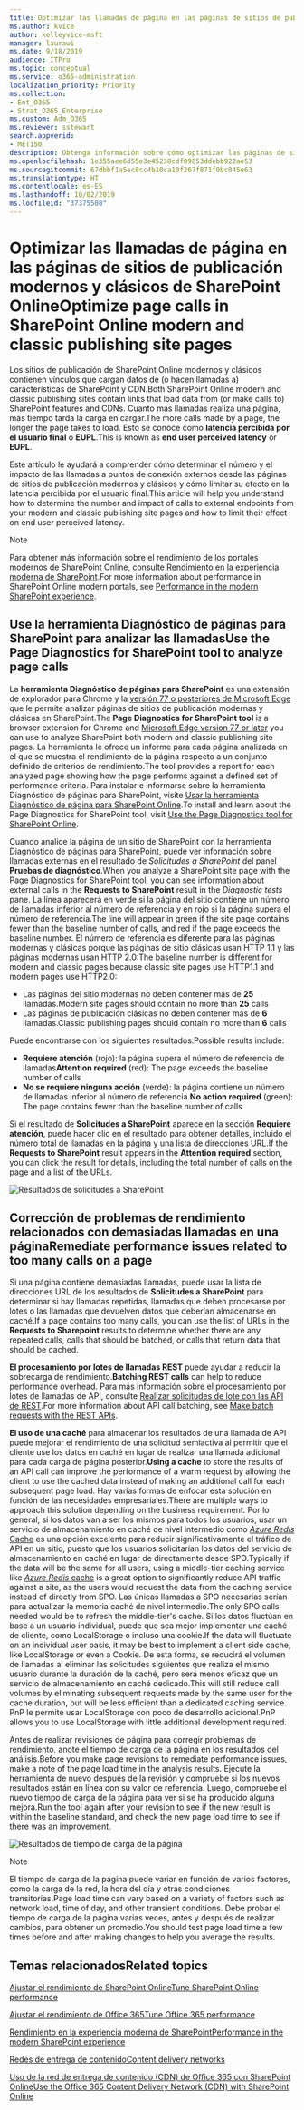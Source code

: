 ```yaml
---
title: Optimizar las llamadas de página en las páginas de sitios de publicación modernos y clásicos de SharePoint Online
ms.author: kvice
author: kelleyvice-msft
manager: laurawi
ms.date: 9/18/2019
audience: ITPro
ms.topic: conceptual
ms.service: o365-administration
localization_priority: Priority
ms.collection:
- Ent_O365
- Strat_O365_Enterprise
ms.custom: Adm_O365
ms.reviewer: sstewart
search.appverid:
- MET150
description: Obtenga información sobre cómo optimizar las páginas de sitios de publicación modernos y clásicos en SharePoint Online limitando el número de llamadas a los puntos de conexión de servicios de SharePoint Online.
ms.openlocfilehash: 1e355aee6d55e3e45238cdf09853ddebb922ae53
ms.sourcegitcommit: 67dbbf1a5ec8cc4b10ca10f267f871f0bc045e63
ms.translationtype: HT
ms.contentlocale: es-ES
ms.lasthandoff: 10/02/2019
ms.locfileid: "37375508"
---
```

# <a name="optimize-page-calls-in-sharepoint-online-modern-and-classic-publishing-site-pages"></a><span data-ttu-id="8d7f5-103">Optimizar las llamadas de página en las páginas de sitios de publicación modernos y clásicos de SharePoint Online</span><span class="sxs-lookup"><span data-stu-id="8d7f5-103">Optimize page calls in SharePoint Online modern and classic publishing site pages</span></span>

<span data-ttu-id="8d7f5-104">Los sitios de publicación de SharePoint Online modernos y clásicos contienen vínculos que cargan datos de (o hacen llamadas a) características de SharePoint y CDN.</span><span class="sxs-lookup"><span data-stu-id="8d7f5-104">Both SharePoint Online modern and classic publishing sites contain links that load data from (or make calls to) SharePoint features and CDNs.</span></span> <span data-ttu-id="8d7f5-105">Cuanto más llamadas realiza una página, más tiempo tarda la carga en cargar.</span><span class="sxs-lookup"><span data-stu-id="8d7f5-105">The more calls made by a page, the longer the page takes to load.</span></span> <span data-ttu-id="8d7f5-106">Esto se conoce como **latencia percibida por el usuario final** o **EUPL**.</span><span class="sxs-lookup"><span data-stu-id="8d7f5-106">This is known as **end user perceived latency** or **EUPL**.</span></span>

<span data-ttu-id="8d7f5-107">Este artículo le ayudará a comprender cómo determinar el número y el impacto de las llamadas a puntos de conexión externos desde las páginas de sitios de publicación modernos y clásicos y cómo limitar su efecto en la latencia percibida por el usuario final.</span><span class="sxs-lookup"><span data-stu-id="8d7f5-107">This article will help you understand how to determine the number and impact of calls to external endpoints from your modern and classic publishing site pages and how to limit their effect on end user perceived latency.</span></span>

>[!NOTE]
><span data-ttu-id="8d7f5-108">Para obtener más información sobre el rendimiento de los portales modernos de SharePoint Online, consulte [Rendimiento en la experiencia moderna de SharePoint](https://docs.microsoft.com/es-ES/sharepoint/modern-experience-performance).</span><span class="sxs-lookup"><span data-stu-id="8d7f5-108">For more information about performance in SharePoint Online modern portals, see [Performance in the modern SharePoint experience](https://docs.microsoft.com/es-ES/sharepoint/modern-experience-performance).</span></span>

## <a name="use-the-page-diagnostics-for-sharepoint-tool-to-analyze-page-calls"></a><span data-ttu-id="8d7f5-109">Use la herramienta Diagnóstico de páginas para SharePoint para analizar las llamadas</span><span class="sxs-lookup"><span data-stu-id="8d7f5-109">Use the Page Diagnostics for SharePoint tool to analyze page calls</span></span>

<span data-ttu-id="8d7f5-110">La **herramienta Diagnóstico de páginas para SharePoint** es una extensión de explorador para Chrome y la [versión 77 o posteriores de Microsoft Edge](https://www.microsoftedgeinsider.com/en-us/download?form=MI13E8&OCID=MI13E8) que le permite analizar páginas de sitios de publicación modernas y clásicas en SharePoint.</span><span class="sxs-lookup"><span data-stu-id="8d7f5-110">The **Page Diagnostics for SharePoint tool** is a browser extension for Chrome and [Microsoft Edge version 77 or later](https://www.microsoftedgeinsider.com/en-us/download?form=MI13E8&OCID=MI13E8) you can use to analyze SharePoint both modern and classic publishing site pages.</span></span> <span data-ttu-id="8d7f5-111">La herramienta le ofrece un informe para cada página analizada en el que se muestra el rendimiento de la página respecto a un conjunto definido de criterios de rendimiento.</span><span class="sxs-lookup"><span data-stu-id="8d7f5-111">The tool provides a report for each analyzed page showing how the page performs against a defined set of performance criteria.</span></span> <span data-ttu-id="8d7f5-112">Para instalar e informarse sobre la herramienta Diagnóstico de páginas para SharePoint, visite [Usar la herramienta Diagnóstico de página para SharePoint Online](page-diagnostics-for-spo.md).</span><span class="sxs-lookup"><span data-stu-id="8d7f5-112">To install and learn about the Page Diagnostics for SharePoint tool, visit [Use the Page Diagnostics tool for SharePoint Online](page-diagnostics-for-spo.md).</span></span>

<span data-ttu-id="8d7f5-113">Cuando analice la página de un sitio de SharePoint con la herramienta Diagnóstico de páginas para SharePoint, puede ver información sobre llamadas externas en el resultado de _Solicitudes a SharePoint_ del panel **Pruebas de diagnóstico**.</span><span class="sxs-lookup"><span data-stu-id="8d7f5-113">When you analyze a SharePoint site page with the Page Diagnostics for SharePoint tool, you can see information about external calls in the **Requests to SharePoint** result in the _Diagnostic tests_ pane.</span></span> <span data-ttu-id="8d7f5-114">La línea aparecerá en verde si la página del sitio contiene un número de llamadas inferior al número de referencia y en rojo si la página supera el número de referencia.</span><span class="sxs-lookup"><span data-stu-id="8d7f5-114">The line will appear in green if the site page contains fewer than the baseline number of calls, and red if the page exceeds the baseline number.</span></span> <span data-ttu-id="8d7f5-115">El número de referencia es diferente para las páginas modernas y clásicas porque las páginas de sitio clásicas usan HTTP 1.1 y las páginas modernas usan HTTP 2.0:</span><span class="sxs-lookup"><span data-stu-id="8d7f5-115">The baseline number is different for modern and classic pages because classic site pages use HTTP1.1 and modern pages use HTTP2.0:</span></span>

- <span data-ttu-id="8d7f5-116">Las páginas del sitio modernas no deben contener más de **25** llamadas.</span><span class="sxs-lookup"><span data-stu-id="8d7f5-116">Modern site pages should contain no more than **25** calls</span></span>
- <span data-ttu-id="8d7f5-117">Las páginas de publicación clásicas no deben contener más de **6** llamadas.</span><span class="sxs-lookup"><span data-stu-id="8d7f5-117">Classic publishing pages should contain no more than **6** calls</span></span>

<span data-ttu-id="8d7f5-118">Puede encontrarse con los siguientes resultados:</span><span class="sxs-lookup"><span data-stu-id="8d7f5-118">Possible results include:</span></span>

- <span data-ttu-id="8d7f5-119">**Requiere atención** (rojo): la página supera el número de referencia de llamadas</span><span class="sxs-lookup"><span data-stu-id="8d7f5-119">**Attention required** (red): The page exceeds the baseline number of calls</span></span>
- <span data-ttu-id="8d7f5-120">**No se requiere ninguna acción** (verde): la página contiene un número de llamadas inferior al número de referencia.</span><span class="sxs-lookup"><span data-stu-id="8d7f5-120">**No action required** (green): The page contains fewer than the baseline number of calls</span></span>

<span data-ttu-id="8d7f5-121">Si el resultado de **Solicitudes a SharePoint** aparece en la sección **Requiere atención**, puede hacer clic en el resultado para obtener detalles, incluido el número total de llamadas en la página y una lista de direcciones URL.</span><span class="sxs-lookup"><span data-stu-id="8d7f5-121">If the **Requests to SharePoint** result appears in the **Attention required** section, you can click the result for details, including the total number of calls on the page and a list of the URLs.</span></span>

![Resultados de solicitudes a SharePoint](media/modern-portal-optimization/pagediag-requests.png)

## <a name="remediate-performance-issues-related-to-too-many-calls-on-a-page"></a><span data-ttu-id="8d7f5-123">Corrección de problemas de rendimiento relacionados con demasiadas llamadas en una página</span><span class="sxs-lookup"><span data-stu-id="8d7f5-123">Remediate performance issues related to too many calls on a page</span></span>

<span data-ttu-id="8d7f5-124">Si una página contiene demasiadas llamadas, puede usar la lista de direcciones URL de los resultados de **Solicitudes a SharePoint** para determinar si hay llamadas repetidas, llamadas que deben procesarse por lotes o las llamadas que devuelven datos que deberían almacenarse en caché.</span><span class="sxs-lookup"><span data-stu-id="8d7f5-124">If a page contains too many calls, you can use the list of URLs in the **Requests to Sharepoint** results to determine whether there are any repeated calls, calls that should be batched, or calls that return data that should be cached.</span></span>

<span data-ttu-id="8d7f5-125">**El procesamiento por lotes de llamadas REST** puede ayudar a reducir la sobrecarga de rendimiento.</span><span class="sxs-lookup"><span data-stu-id="8d7f5-125">**Batching REST calls** can help to reduce performance overhead.</span></span> <span data-ttu-id="8d7f5-126">Para más información sobre el procesamiento por lotes de llamadas de API, consulte [Realizar solicitudes de lote con las API de REST](https://docs.microsoft.com/es-ES/sharepoint/dev/sp-add-ins/make-batch-requests-with-the-rest-apis).</span><span class="sxs-lookup"><span data-stu-id="8d7f5-126">For more information about API call batching, see [Make batch requests with the REST APIs](https://docs.microsoft.com/es-ES/sharepoint/dev/sp-add-ins/make-batch-requests-with-the-rest-apis).</span></span>

<span data-ttu-id="8d7f5-127">**El uso de una caché** para almacenar los resultados de una llamada de API puede mejorar el rendimiento de una solicitud semiactiva al permitir que el cliente use los datos en caché en lugar de realizar una llamada adicional para cada carga de página posterior.</span><span class="sxs-lookup"><span data-stu-id="8d7f5-127">**Using a cache** to store the results of an API call can improve the performance of a warm request by allowing the client to use the cached data instead of making an additional call for each subsequent page load.</span></span> <span data-ttu-id="8d7f5-128">Hay varias formas de enfocar esta solución en función de las necesidades empresariales.</span><span class="sxs-lookup"><span data-stu-id="8d7f5-128">There are multiple ways to approach this solution depending on the business requirement.</span></span> <span data-ttu-id="8d7f5-129">Por lo general, si los datos van a ser los mismos para todos los usuarios, usar un servicio de almacenamiento en caché de nivel intermedio como [_Azure Redis_ Cache](https://azure.microsoft.com/es-ES/services/cache/) es una opción excelente para reducir significativamente el tráfico de API en un sitio, puesto que los usuarios solicitarían los datos del servicio de almacenamiento en caché en lugar de directamente desde SPO.</span><span class="sxs-lookup"><span data-stu-id="8d7f5-129">Typically if the data will be the same for all users, using a middle-tier caching service like [_Azure Redis_ cache](https://azure.microsoft.com/es-ES/services/cache/) is a great option to significantly reduce API traffic against a site, as the users would request the data from the caching service instead of directly from SPO.</span></span> <span data-ttu-id="8d7f5-130">Las únicas llamadas a SPO necesarias serían para actualizar la memoria caché de nivel intermedio.</span><span class="sxs-lookup"><span data-stu-id="8d7f5-130">The only SPO calls needed would be to refresh the middle-tier's cache.</span></span> <span data-ttu-id="8d7f5-131">Si los datos fluctúan en base a un usuario individual, puede que sea mejor implementar una caché de cliente, como LocalStorage o incluso una cookie.</span><span class="sxs-lookup"><span data-stu-id="8d7f5-131">If the data will fluctuate on an individual user basis, it may be best to implement a client side cache, like LocalStorage or even a Cookie.</span></span> <span data-ttu-id="8d7f5-132">De esta forma, se reducirá el volumen de llamadas al eliminar las solicitudes siguientes que realiza el mismo usuario durante la duración de la caché, pero será menos eficaz que un servicio de almacenamiento en caché dedicado.</span><span class="sxs-lookup"><span data-stu-id="8d7f5-132">This will still reduce call volumes by eliminating subsequent requests made by the same user for the cache duration, but will be less efficient than a dedicated caching service.</span></span> <span data-ttu-id="8d7f5-133">PnP le permite usar LocalStorage con poco de desarrollo adicional.</span><span class="sxs-lookup"><span data-stu-id="8d7f5-133">PnP allows you to use LocalStorage with little additional development required.</span></span>

<span data-ttu-id="8d7f5-134">Antes de realizar revisiones de página para corregir problemas de rendimiento, anote el tiempo de carga de la página en los resultados del análisis.</span><span class="sxs-lookup"><span data-stu-id="8d7f5-134">Before you make page revisions to remediate performance issues, make a note of the page load time in the analysis results.</span></span> <span data-ttu-id="8d7f5-135">Ejecute la herramienta de nuevo después de la revisión y compruebe si los nuevos resultados están en línea con su valor de referencia. Luego, compruebe el nuevo tiempo de carga de la página para ver si se ha producido alguna mejora.</span><span class="sxs-lookup"><span data-stu-id="8d7f5-135">Run the tool again after your revision to see if the new result is within the baseline standard, and check the new page load time to see if there was an improvement.</span></span>

![Resultados de tiempo de carga de la página](media/modern-portal-optimization/pagediag-page-load-time.png)

>[!NOTE]
><span data-ttu-id="8d7f5-137">El tiempo de carga de la página puede variar en función de varios factores, como la carga de la red, la hora del día y otras condiciones transitorias.</span><span class="sxs-lookup"><span data-stu-id="8d7f5-137">Page load time can vary based on a variety of factors such as network load, time of day, and other transient conditions.</span></span> <span data-ttu-id="8d7f5-138">Debe probar el tiempo de carga de la página varias veces, antes y después de realizar cambios, para obtener un promedio.</span><span class="sxs-lookup"><span data-stu-id="8d7f5-138">You should test page load time a few times before and after making changes to help you average the results.</span></span>

## <a name="related-topics"></a><span data-ttu-id="8d7f5-139">Temas relacionados</span><span class="sxs-lookup"><span data-stu-id="8d7f5-139">Related topics</span></span>

[<span data-ttu-id="8d7f5-140">Ajustar el rendimiento de SharePoint Online</span><span class="sxs-lookup"><span data-stu-id="8d7f5-140">Tune SharePoint Online performance</span></span>](tune-sharepoint-online-performance.md)

[<span data-ttu-id="8d7f5-141">Ajustar el rendimiento de Office 365</span><span class="sxs-lookup"><span data-stu-id="8d7f5-141">Tune Office 365 performance</span></span>](tune-office-365-performance.md)

[<span data-ttu-id="8d7f5-142">Rendimiento en la experiencia moderna de SharePoint</span><span class="sxs-lookup"><span data-stu-id="8d7f5-142">Performance in the modern SharePoint experience</span></span>](https://docs.microsoft.com/sharepoint/modern-experience-performance)

[<span data-ttu-id="8d7f5-143">Redes de entrega de contenido</span><span class="sxs-lookup"><span data-stu-id="8d7f5-143">Content delivery networks</span></span>](content-delivery-networks.md)

[<span data-ttu-id="8d7f5-144">Uso de la red de entrega de contenido (CDN) de Office 365 con SharePoint Online</span><span class="sxs-lookup"><span data-stu-id="8d7f5-144">Use the Office 365 Content Delivery Network (CDN) with SharePoint Online</span></span>](use-office-365-cdn-with-spo.md)
